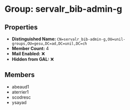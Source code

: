 # Group: servalr_bib-admin-g

## Properties

- **Distinguished Name:** `CN=servalr_bib-admin-g,OU=unil-groups,OU=gesu,DC=ad,DC=unil,DC=ch`
- **Member Count:** 4
- **Mail Enabled:** ❌
- **Hidden from GAL:** ❌

## Members

- abeaud1
- aterrier1
- scodresc
- ysayad
